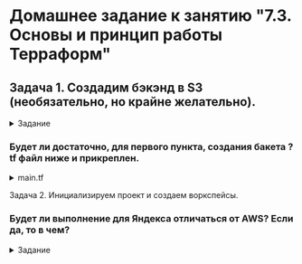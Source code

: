 # Домашнее задание к занятию "7.3. Основы и принцип работы Терраформ"

## Задача 1. Создадим бэкэнд в S3 (необязательно, но крайне желательно).

<details>
    <summary> Задание </summary>	
	
	Если в рамках предыдущего задания у вас уже есть аккаунт AWS, то давайте продолжим знакомство со взаимодействием терраформа и aws.

    Создайте s3 бакет, iam роль и пользователя от которого будет работать терраформ. Можно создать отдельного пользователя, а можно использовать созданного в рамках предыдущего задания, просто добавьте ему необходимы права, как описано здесь.
    Зарегистрируйте бэкэнд в терраформ проекте как описано по ссылке выше.
	
</details>
	
### Будет ли достаточно, для первого пункта, создания бакета ? tf файл ниже и прикреплен.

<details>
    <summary>main.tf</summary>		
	
provider "yandex" {
  token     = "keykeykeykeykeykeykeykeykey"
  cloud_id  = "b1g1q5rskild90n5b9n4"
  folder_id = "b1gq945akrsqbn63337t"
  zone      = "ru-central1-a"
}


resource "yandex_storage_bucket" vagatestdz73 {
  access_key = "keykeykeykeykeykey"
  secret_key = "keykeykeykeykeykey"
  bucket = "bucketdz7-3"
}
  
resource yandex_compute_image "ubuntu" {
  name          = "ubuntu-2004-lts"
  source_image  = "fd8qs44945ddtla09hnr"
} 
  
resource "yandex_vpc_network" "net" {
  name = "networkdz72"
}

resource "yandex_vpc_subnet" "subnet" {
  name           = "subnet"
  network_id     = resource.yandex_vpc_network.net.id
  v4_cidr_blocks = ["10.2.0.0/16"]
  zone           = "ru-central1-a"
}

resource "yandex_compute_instance" "vm" {
  name        = "netologydz72"
  hostname    = "netologydz72.local"
  platform_id = "standard-v1"

resources {
    cores         = 2
    memory        = 2
    core_fraction = 100
  }

  boot_disk {
    initialize_params {
      image_id = resource.yandex_compute_image.ubuntu.id
      type     = "network-hdd"
      size     = "20"
    }
  }

  network_interface {
    subnet_id = yandex_vpc_subnet.subnet.id
    nat       = true
    ipv6      = false
  }

  metadata = {
    ssh-keys = "ubuntu:${file("~/.ssh/id_rsa.pub")}"
  }
}
</details>

Задача 2. Инициализируем проект и создаем воркспейсы.

### Будет ли выполнение  для Яндекса отличаться от AWS?  Если да, то в чем?

<details>
    <summary> Задание </summary>	
	
    Выполните terraform init:
        если был создан бэкэнд в S3, то терраформ создат файл стейтов в S3 и запись в таблице dynamodb.
        иначе будет создан локальный файл со стейтами.
    Создайте два воркспейса stage и prod.
    В уже созданный aws_instance добавьте зависимость типа инстанса от вокспейса, что бы в разных ворскспейсах использовались разные instance_type.
    Добавим count. Для stage должен создаться один экземпляр ec2, а для prod два.
    Создайте рядом еще один aws_instance, но теперь определите их количество при помощи for_each, а не count.
    Что бы при изменении типа инстанса не возникло ситуации, когда не будет ни одного инстанса добавьте параметр жизненного цикла create_before_destroy = true в один из рессурсов aws_instance.
    При желании поэкспериментируйте с другими параметрами и рессурсами.

В виде результата работы пришлите:

    Вывод команды terraform workspace list.
    Вывод команды terraform plan для воркспейса prod.
	
</details>